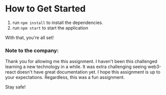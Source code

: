 # How to Get Started
1. run `npm install` to install the dependencies.
2. run `npm start` to start the application

With that, you're all set!

### Note to the company:
Thank you for allowing me this assignment. I haven't been this challenged learning a new technology in a while. It was extra challenging seeing web3-react doesn't have great documentation yet. I hope this assignment is up to your expectations. Regardless, this was a fun assignment.

Stay safe!

